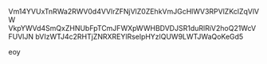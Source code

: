 Vm14YVUxTnRWa2RWV0d4VVlrZFNjVlZ0ZEhkVmJGcHlWV3RPVlZKclZqVlVW
VkpYWVd4SmQxZHNUbFpTCmJFWXpWWHBDVDJSR1duRlRiV2hoQ21WcVFUVlJN
bVIzWTJ4c2RHTjZNRXREYlRselpHYzlQUW9LWTJWaQoKeGd5

eoy